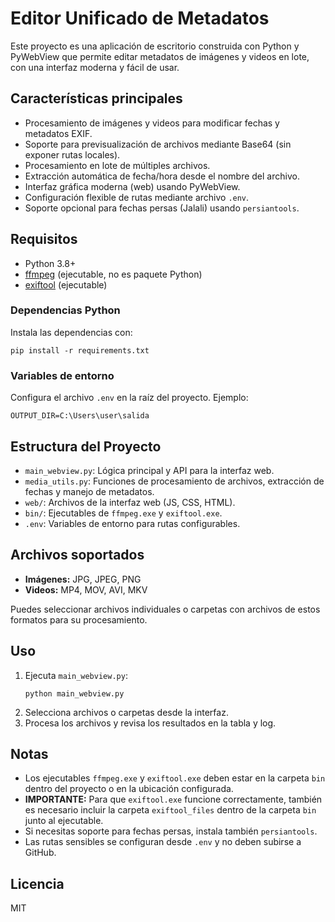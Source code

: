 # Editor Unificado de Metadatos

Este proyecto es una aplicación de escritorio construida con Python y PyWebView que permite editar metadatos de imágenes y videos en lote, con una interfaz moderna y fácil de usar.

## Características principales

- Procesamiento de imágenes y videos para modificar fechas y metadatos EXIF.
- Soporte para previsualización de archivos mediante Base64 (sin exponer rutas locales).
- Procesamiento en lote de múltiples archivos.
- Extracción automática de fecha/hora desde el nombre del archivo.
- Interfaz gráfica moderna (web) usando PyWebView.
- Configuración flexible de rutas mediante archivo `.env`.
- Soporte opcional para fechas persas (Jalali) usando `persiantools`.

## Requisitos

- Python 3.8+
- [ffmpeg](https://ffmpeg.org/) (ejecutable, no es paquete Python)
- [exiftool](https://exiftool.org/) (ejecutable)

### Dependencias Python

Instala las dependencias con:

```
pip install -r requirements.txt
```

### Variables de entorno

Configura el archivo `.env` en la raíz del proyecto. Ejemplo:

```
OUTPUT_DIR=C:\Users\user\salida
```

## Estructura del Proyecto

- `main_webview.py`: Lógica principal y API para la interfaz web.
- `media_utils.py`: Funciones de procesamiento de archivos, extracción de fechas y manejo de metadatos.
- `web/`: Archivos de la interfaz web (JS, CSS, HTML).
- `bin/`: Ejecutables de `ffmpeg.exe` y `exiftool.exe`.
- `.env`: Variables de entorno para rutas configurables.

## Archivos soportados

- **Imágenes:** JPG, JPEG, PNG
- **Videos:** MP4, MOV, AVI, MKV

Puedes seleccionar archivos individuales o carpetas con archivos de estos formatos para su procesamiento.

## Uso

1. Ejecuta `main_webview.py`:
   ```
   python main_webview.py
   ```
2. Selecciona archivos o carpetas desde la interfaz.
3. Procesa los archivos y revisa los resultados en la tabla y log.

## Notas

- Los ejecutables `ffmpeg.exe` y `exiftool.exe` deben estar en la carpeta `bin` dentro del proyecto o en la ubicación configurada.
- **IMPORTANTE:** Para que `exiftool.exe` funcione correctamente, también es necesario incluir la carpeta `exiftool_files` dentro de la carpeta `bin` junto al ejecutable.
- Si necesitas soporte para fechas persas, instala también `persiantools`.
- Las rutas sensibles se configuran desde `.env` y no deben subirse a GitHub.

## Licencia

MIT
